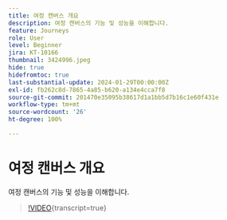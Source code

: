 ```yaml
---
title: 여정 캔버스 개요
description: 여정 캔버스의 기능 및 성능을 이해합니다.
feature: Journeys
role: User
level: Beginner
jira: KT-10166
thumbnail: 3424996.jpeg
hide: true
hidefromtoc: true
last-substantial-update: 2024-01-29T00:00:00Z
exl-id: fb262c8d-7865-4a85-b620-a134e4cca7f8
source-git-commit: 201470e35095b38617d1a1bb5d7b16c1e60f431e
workflow-type: tm+mt
source-wordcount: '26'
ht-degree: 100%

---
```


# 여정 캔버스 개요

여정 캔버스의 기능 및 성능을 이해합니다.

>[!VIDEO](https://video.tv.adobe.com/v/344635?quality=12&learn=on&captions=kor){transcript=true}
